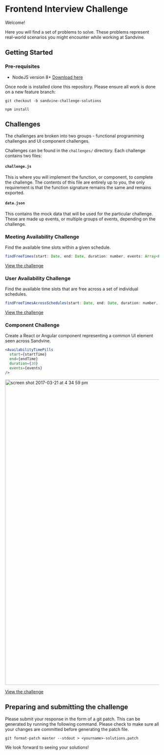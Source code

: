 # Frontend Interview Challenge

Welcome!

Here you will find a set of problems to solve. These problems represent real-world scenarios you might encounter while working at Sandvine.

## Getting Started

### Pre-requisites

- NodeJS version 8+ [Download here](https://nodejs.org/en/)

Once node is installed clone this repository. Please ensure all work is done on a new feature branch:
```
git checkout -b sandvine-challenge-solutions
```

```
npm install
```

## Challenges

The challenges are broken into two groups - functional programming challenges and UI component challenges.

Challenges can be found in the `challenges/` directory. Each challenge contains two files:

#### `challenge.js`

This is where you will implement the function, or component, to complete the challenge. The contents of this file are entirely up to you, the only requirement is that the function signature remains the same and remains exported.

#### `data.json`

This contains the mock data that will be used for the particular challenge. These are made up events, or multiple groups of events, depending on the challenge.

### Meeting Availability Challenge

Find the available time slots within a given schedule.

```js
findFreeTimes(start: Date, end: Date, duration: number, events: Array<Event>)
```

[View the challenge](https://github.com/jean1880/frontend-interview-challenge/tree/master/challenges/1.%20Meeting%20Availability)

### User Availability Challenge

Find the available time slots that are free across a set of individual schedules.

```js
findFreeTimesAcrossSchedules(start: Date, end: Date, duration: number, schedules: Array<Array<Event>>)
```

[View the challenge](https://github.com/jean1880/frontend-interview-challenge/tree/master/challenges/2.%20User%20Availability)

### Component Challenge

Create a React or Angular component representing a common UI element seen across Sandvine.

```jsx
<AvailabilityTimePills
  start={startTime}
  end={endTime}
  duration={30}
  events={events}
/>
```

<img width="1000" alt="screen shot 2017-03-21 at 4 34 59 pm" src="https://cloud.githubusercontent.com/assets/656630/24169546/5e2610b6-0e54-11e7-87cd-0b70744dc269.png">


[View the challenge](https://github.com/jean1880/frontend-interview-challenge/tree/master/challenges/3.%20React%20Components)

## Preparing and submitting the challenge

Please submit your response in the form of a git patch. This can be generated by running the following command. Please check to make sure all your changes are committed before generating the patch file.

```
git format-patch master --stdout > <yourname>-solutions.patch
```

We look forward to seeing your solutions!
